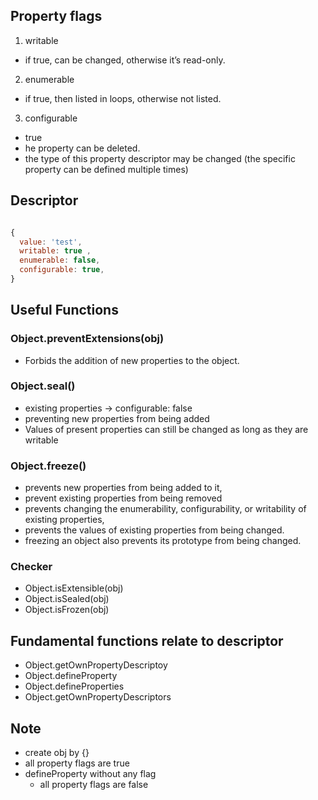 ## Property flags
1. writable
  * if true, can be changed, otherwise it’s read-only.

2. enumerable
 * if true, then listed in loops, otherwise not listed.

3. configurable
 * true
  * he property can be deleted.
  * the type of this property descriptor may be changed (the specific property can be defined multiple times)

## Descriptor

```js

{
  value: 'test',
  writable: true ,
  enumerable: false,
  configurable: true,
}


```

## Useful Functions


### Object.preventExtensions(obj)
* Forbids the addition of new properties to the object.

### Object.seal()
* existing properties -> configurable: false
* preventing new properties from being added
* Values of present properties can still be changed as long as they are writable

### Object.freeze()
* prevents new properties from being added to it,
* prevent existing properties from being removed
* prevents changing the enumerability, configurability, or writability of existing properties,
* prevents the values of existing properties from being changed.
* freezing an object also prevents its prototype from being changed.

### Checker
* Object.isExtensible(obj)
* Object.isSealed(obj)
* Object.isFrozen(obj)


## Fundamental functions relate to descriptor
* Object.getOwnPropertyDescriptoy
* Object.defineProperty
* Object.defineProperties
* Object.getOwnPropertyDescriptors

## Note
* create obj by {}
 * all property flags are true
* defineProperty without any flag
  * all property flags are false
